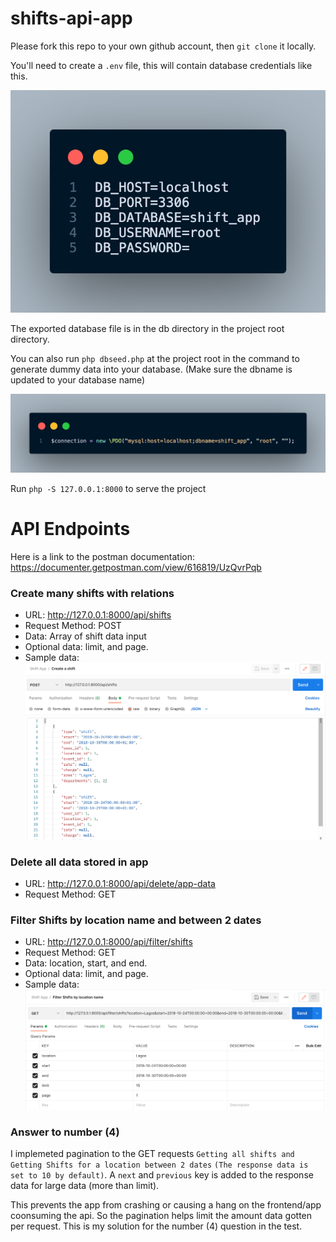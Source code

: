 # shifts-api-app

Please fork this repo to your own github account, then `git clone` it
locally.

You'll need to create a `.env` file, this will contain database credentials like this.

![Screenshot](docs/images/env.png)

The exported database file is in the db directory in the project root directory.

You can also run `php dbseed.php` at the project root in the command to generate dummy data into your database. (Make sure the dbname is updated to your database name)

![Screenshot](docs/images/update_db_name.png)

Run `php -S 127.0.0.1:8000` to serve the project

# API Endpoints

Here is a link to the postman documentation:
https://documenter.getpostman.com/view/616819/UzQvrPqb

### Create many shifts with relations

- URL: http://127.0.0.1:8000/api/shifts
- Request Method: POST
- Data: Array of shift data input
- Optional data: limit, and page.
- Sample data:
  ![Screenshot](docs/images/store_shifts.png)

### Delete all data stored in app

- URL: http://127.0.0.1:8000/api/delete/app-data
- Request Method: GET

### Filter Shifts by location name and between 2 dates

- URL: http://127.0.0.1:8000/api/filter/shifts
- Request Method: GET
- Data: location, start, and end.
- Optional data: limit, and page.
- Sample data:
  ![Screenshot](docs/images/filter_shifts.png)

### Answer to number (4)

I implemeted pagination to the GET requests `Getting all shifts and Getting Shifts for a location between 2 dates`
`(The response data is set to 10 by default)`.
A `next` and `previous` key is added to the response data for large data (more than limit).

This prevents the app from crashing or causing a hang on the frontend/app coonsuming the api. So the pagination helps limit the amount data gotten per request.
This is my solution for the number (4) question in the test.
